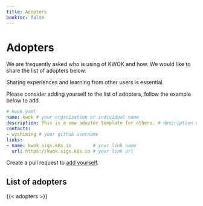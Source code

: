 ```yaml
---
title: Adopters
bookToc: false
---
```


# Adopters

We are frequently asked who is using of KWOK and how. We would like to share the list of adopters below.

Sharing experiences and learning from other users is essential.

Please consider adding yourself to the list of adopters, follow the example below to add.

```yaml
# kwok.yaml
name: kwok # your organization or individual name
description: This is a new adopter template for others. # description of your use case
contacts:
- wzshiming # your github username
links:
- name: kwok.sigs.k8s.io        # your link name
  url: https://kwok.sigs.k8s.io # your link url
```

Create a pull request to [add yourself].

## List of adopters

{{< adopters >}}

[add yourself]: https://github.com/kubernetes-sigs/kwok/new/main/site/assets/adopters/

